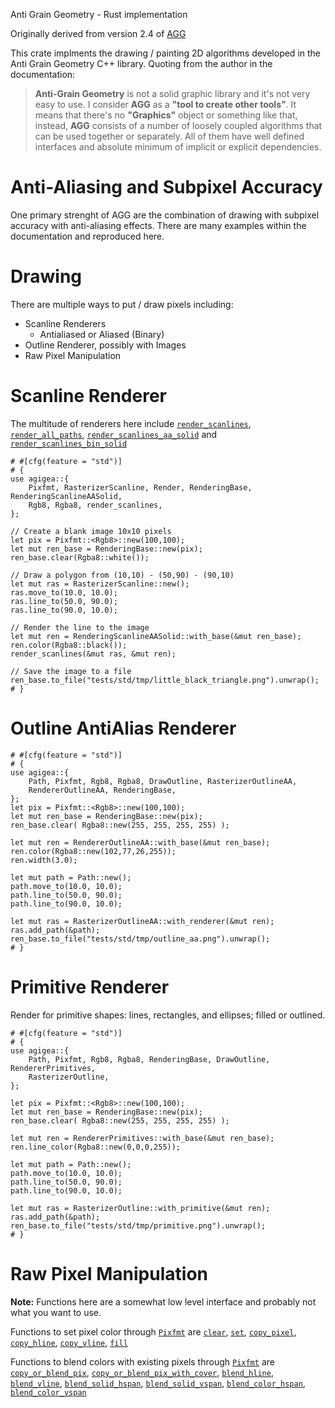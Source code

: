 Anti Grain Geometry - Rust implementation

Originally derived from version 2.4 of [AGG](https://agg.sourceforge.net/antigrain.com/)

This crate implments the drawing / painting 2D algorithms developed in the Anti
Grain Geometry C++ library. Quoting from the author in the documentation:

> **Anti-Grain Geometry** is not a solid graphic library and it's not very easy
  to use. I consider **AGG** as a **"tool to create other tools"**. It means
  that there's no **"Graphics"** object or something like that, instead,
  **AGG** consists of a number of loosely coupled algorithms that can be used
  together or separately. All of them have well defined interfaces and absolute
  minimum of implicit or explicit dependencies.

# Anti-Aliasing and Subpixel Accuracy

One primary strenght of AGG are the combination of drawing with subpixel
accuracy with anti-aliasing effects.  There are many examples within the
documentation and reproduced here.

# Drawing

There are multiple ways to put / draw pixels including:

  - Scanline Renderers
    - Antialiased or Aliased (Binary)
  - Outline Renderer, possibly with Images
  - Raw Pixel Manipulation

# Scanline Renderer

 The multitude of renderers here include [`render_scanlines`],
   [`render_all_paths`], [`render_scanlines_aa_solid`] and
   [`render_scanlines_bin_solid`]

```
# #[cfg(feature = "std")]
# {
use agigea::{
    Pixfmt, RasterizerScanline, Render, RenderingBase, RenderingScanlineAASolid,
    Rgb8, Rgba8, render_scanlines,
};

// Create a blank image 10x10 pixels
let pix = Pixfmt::<Rgb8>::new(100,100);
let mut ren_base = RenderingBase::new(pix);
ren_base.clear(Rgba8::white());

// Draw a polygon from (10,10) - (50,90) - (90,10)
let mut ras = RasterizerScanline::new();
ras.move_to(10.0, 10.0);
ras.line_to(50.0, 90.0);
ras.line_to(90.0, 10.0);

// Render the line to the image
let mut ren = RenderingScanlineAASolid::with_base(&mut ren_base);
ren.color(Rgba8::black());
render_scanlines(&mut ras, &mut ren);

// Save the image to a file
ren_base.to_file("tests/std/tmp/little_black_triangle.png").unwrap();
# }
```

# Outline AntiAlias Renderer

```
# #[cfg(feature = "std")]
# {
use agigea::{
    Path, Pixfmt, Rgb8, Rgba8, DrawOutline, RasterizerOutlineAA,
    RendererOutlineAA, RenderingBase,
};
let pix = Pixfmt::<Rgb8>::new(100,100);
let mut ren_base = RenderingBase::new(pix);
ren_base.clear( Rgba8::new(255, 255, 255, 255) );

let mut ren = RendererOutlineAA::with_base(&mut ren_base);
ren.color(Rgba8::new(102,77,26,255));
ren.width(3.0);

let mut path = Path::new();
path.move_to(10.0, 10.0);
path.line_to(50.0, 90.0);
path.line_to(90.0, 10.0);

let mut ras = RasterizerOutlineAA::with_renderer(&mut ren);
ras.add_path(&path);
ren_base.to_file("tests/std/tmp/outline_aa.png").unwrap();
# }
```

# Primitive Renderer

Render for primitive shapes: lines, rectangles, and ellipses; filled or
   outlined.

```
# #[cfg(feature = "std")]
# {
use agigea::{
    Path, Pixfmt, Rgb8, Rgba8, RenderingBase, DrawOutline, RendererPrimitives,
    RasterizerOutline,
};

let pix = Pixfmt::<Rgb8>::new(100,100);
let mut ren_base = RenderingBase::new(pix);
ren_base.clear( Rgba8::new(255, 255, 255, 255) );

let mut ren = RendererPrimitives::with_base(&mut ren_base);
ren.line_color(Rgba8::new(0,0,0,255));

let mut path = Path::new();
path.move_to(10.0, 10.0);
path.line_to(50.0, 90.0);
path.line_to(90.0, 10.0);

let mut ras = RasterizerOutline::with_primitive(&mut ren);
ras.add_path(&path);
ren_base.to_file("tests/std/tmp/primitive.png").unwrap();
# }
```

# Raw Pixel Manipulation

  **Note:** Functions here are a somewhat low level interface and probably not what
    you want to use.

  Functions to set pixel color through [`Pixfmt`] are [`clear`], [`set`],
  [`copy_pixel`], [`copy_hline`], [`copy_vline`], [`fill`]

  Functions to blend colors with existing pixels through [`Pixfmt`] are
  [`copy_or_blend_pix`], [`copy_or_blend_pix_with_cover`], [`blend_hline`],
  [`blend_vline`], [`blend_solid_hspan`], [`blend_solid_vspan`],
  [`blend_color_hspan`], [`blend_color_vspan`]


[`Pixfmt`]: pixfmt/struct.Pixfmt.html
[`clear`]: pixfmt/struct.Pixfmt.html#method.clear
[`set`]: pixfmt/struct.Pixfmt.html#method.set
[`copy_pixel`]: pixfmt/struct.Pixfmt.html#method.copy_pixel
[`copy_hline`]: pixfmt/struct.Pixfmt.html#method.copy_hline
[`copy_vline`]: pixfmt/struct.Pixfmt.html#method.copy_vline
[`fill`]: pixfmt/trait.PixelDraw.html#method.fill
[`copy_or_blend_pix`]: pixfmt/trait.PixelDraw.html#method.copy_or_blend_pix
[`copy_or_blend_pix_with_cover`]: pixfmt/trait.PixelDraw.html#method.copy_or_blend_pix_with_cover
[`blend_hline`]: pixfmt/trait.PixelDraw.html#method.blend_hline
[`blend_vline`]: pixfmt/trait.PixelDraw.html#method.blend_vline
[`blend_solid_hspan`]: pixfmt/trait.PixelDraw.html#method.blend_solid_hspan
[`blend_solid_vspan`]: pixfmt/trait.PixelDraw.html#method.blend_solid_vspan
[`blend_color_hspan`]: pixfmt/trait.PixelDraw.html#method.blend_color_hspan
[`blend_color_vspan`]: pixfmt/trait.PixelDraw.html#method.blend_color_vspan
[`render_scanlines`]: render/fn.render_scanlines.html
[`render_all_paths`]: render/fn.render_all_paths.html
[`render_scanlines_aa_solid`]: render/fn.render_scanlines_aa_solid.html
[`render_scanlines_bin_solid`]: render/fn.render_scanlines_bin_solid.html
